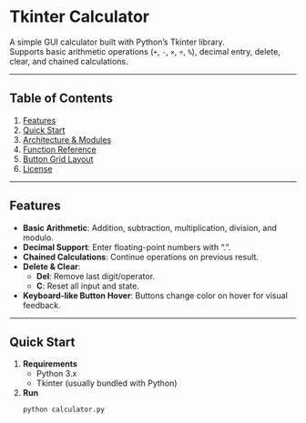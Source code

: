 # Tkinter Calculator

A simple GUI calculator built with Python’s Tkinter library.  
Supports basic arithmetic operations (`+`, `-`, `×`, `÷`, `%`), decimal entry, delete, clear, and chained calculations.

---

## Table of Contents

1. [Features](#features)  
2. [Quick Start](#quick-start)  
3. [Architecture & Modules](#architecture--modules)  
4. [Function Reference](#function-reference)  
5. [Button Grid Layout](#button-grid-layout)  
6. [License](#license)

---

## Features

- **Basic Arithmetic**: Addition, subtraction, multiplication, division, and modulo.  
- **Decimal Support**: Enter floating-point numbers with “.”.  
- **Chained Calculations**: Continue operations on previous result.  
- **Delete & Clear**:  
  - **Del**: Remove last digit/operator.  
  - **C**: Reset all input and state.  
- **Keyboard-like Button Hover**: Buttons change color on hover for visual feedback.  

---

## Quick Start

1. **Requirements**  
   - Python 3.x  
   - Tkinter (usually bundled with Python)  
2. **Run**  
   ```bash
   python calculator.py

